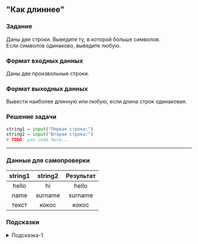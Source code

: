 ## "Как длиннее"

### Задание

Даны две строки. Выведите ту, в которой больше символов. \
Если символов одинаково, выведите любую.

### Формат входных данных

Даны две произвольные строки.

### Формат выходных данных

Вывести наиболее длинную или любую, если длина строк одинаковая.

### Решение задачи

```python
string1 = input("Первая строка:")
string2 = input("Вторая строка:")
# TODO: you code here...
```

---

### Данные для самопроверки

| string1 | string2 |Результат |
| :---: | :---: | :---: |
| hello |   hi  | hello |
| name |   surname  | surname |
| текст |  кокос   | кокос |


### Подсказки

<details>
<summary>Подсказка-1</summary>
Вспомните про функцию len()
</details>
